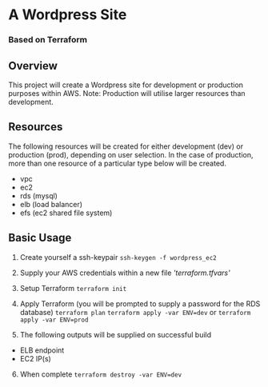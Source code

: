 # A Wordpress Site
### Based on Terraform

## Overview
This project will create a Wordpress site for development or production purposes within AWS.
Note: Production will utilise larger resources than development.

## Resources
The following resources will be created for either development (dev) or production (prod), depending on user selection. In the case of production, more than one resource of a particular type below will be created.
 * vpc
 * ec2
 * rds (mysql)
 * elb (load balancer)
 * efs (ec2 shared file system)

## Basic Usage

1) Create yourself a ssh-keypair
`ssh-keygen -f wordpress_ec2`

2) Supply your AWS credentials within a new file *'terraform.tfvars'*

3) Setup Terraform
`terraform init`

4) Apply Terraform (you will be prompted to supply a password for the RDS database)
`terraform plan`
`terraform apply -var ENV=dev` or `terraform apply -var ENV=prod`

5) The following outputs will be supplied on successful build
 * ELB endpoint
 * EC2 IP(s)

 6) When complete
 `terraform destroy -var ENV=dev`
